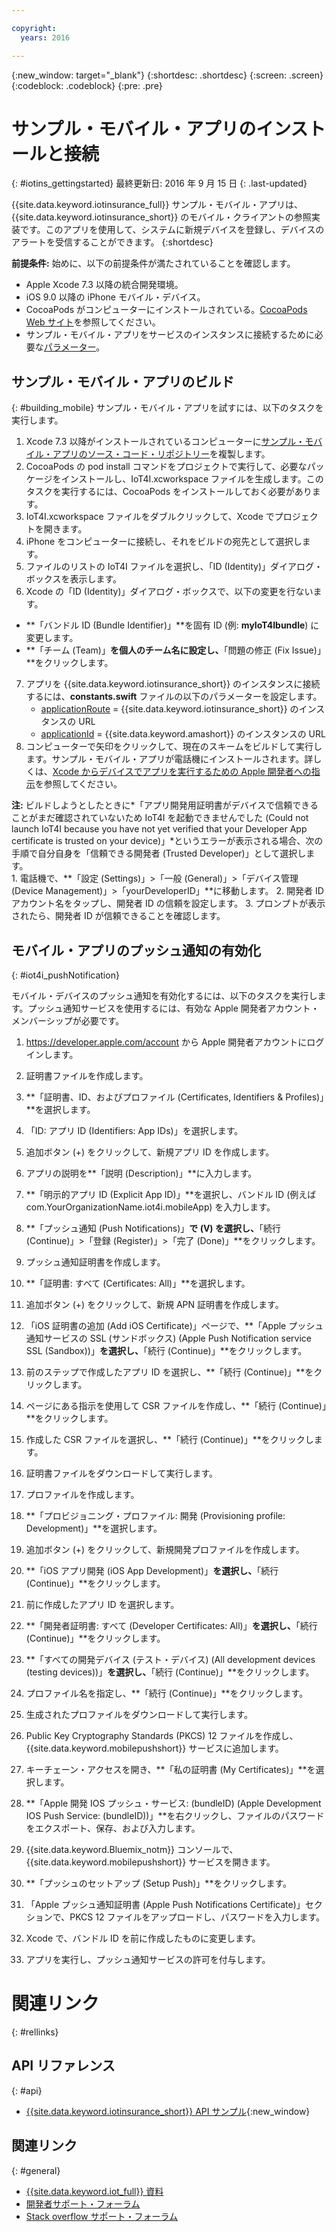 ```yaml
---

copyright:
  years: 2016

---
```


<!-- Common attributes used in the template are defined as follows: -->
{:new_window: target="\_blank"}
{:shortdesc: .shortdesc}
{:screen: .screen}
{:codeblock: .codeblock}
{:pre: .pre}


<!-- {{site.data.keyword.iotinsurance_full}}  {{site.data.keyword.iotinsurance_short}}  -->


# サンプル・モバイル・アプリのインストールと接続
{: #iotins_gettingstarted}
最終更新日: 2016 年 9 月 15 日
{: .last-updated}

{{site.data.keyword.iotinsurance_full}} サンプル・モバイル・アプリは、{{site.data.keyword.iotinsurance_short}} のモバイル・クライアントの参照実装です。このアプリを使用して、システムに新規デバイスを登録し、デバイスのアラートを受信することができます。
{:shortdesc}

**前提条件:** 始めに、以下の前提条件が満たされていることを確認します。
  - Apple Xcode 7.3 以降の統合開発環境。
  - iOS 9.0 以降の iPhone モバイル・デバイス。
  - CocoaPods がコンピューターにインストールされている。[CocoaPods Web サイト](https://guides.cocoapods.org/using/getting-started.html)を参照してください。
  - サンプル・モバイル・アプリをサービスのインスタンスに接続するために必要な[パラメーター](#iot4i_mobileParam)。

## サンプル・モバイル・アプリのビルド
{: #building_mobile}
サンプル・モバイル・アプリを試すには、以下のタスクを実行します。

1. Xcode 7.3 以降がインストールされているコンピューターに[サンプル・モバイル・アプリのソース・コード・リポジトリー](https://github.com/ibm-watson-iot/ioti-mobile)を複製します。
2. CocoaPods の pod install コマンドをプロジェクトで実行して、必要なパッケージをインストールし、IoT4I.xcworkspace ファイルを生成します。このタスクを実行するには、CocoaPods をインストールしておく必要があります。
3. IoT4I.xcworkspace ファイルをダブルクリックして、Xcode でプロジェクトを開きます。
4. iPhone をコンピューターに接続し、それをビルドの宛先として選択します。
5. ファイルのリストの IoT4I ファイルを選択し、「ID (Identity)」ダイアログ・ボックスを表示します。
6. Xcode の「ID (Identity)」ダイアログ・ボックスで、以下の変更を行ないます。
  - **「バンドル ID (Bundle Identifier)」**を固有 ID (例: **myIoT4Ibundle**) に変更します。
  - **「チーム (Team)」**を個人のチーム名に設定し、**「問題の修正 (Fix Issue)」**をクリックします。
7. アプリを {{site.data.keyword.iotinsurance_short}} のインスタンスに接続するには、**constants.swift** ファイルの以下のパラメーターを設定します。  
    - [applicationRoute](#iot4i_mobileParam) = {{site.data.keyword.iotinsurance_short}} のインスタンスの URL
    - [applicationId](#iot4i_mobileParam) = {{site.data.keyword.amashort}} のインスタンスの URL
8. コンピューターで矢印をクリックして、現在のスキームをビルドして実行します。サンプル・モバイル・アプリが電話機にインストールされます。詳しくは、[Xcode からデバイスでアプリを実行するための Apple 開発者への指示](https://developer.apple.com/library/mac/documentation/IDEs/Conceptual/AppDistributionGuide/LaunchingYourApponDevices/LaunchingYourApponDevices.html)を参照してください。

  **注:** ビルドしようとしたときに*「アプリ開発用証明書がデバイスで信頼できることがまだ確認されていないため IoT4I を起動できませんでした (Could not launch IoT4I because you have not yet verified that your Developer App certificate is trusted on your device)」*というエラーが表示される場合、次の手順で自分自身を「信頼できる開発者 (Trusted Developer)」として選択します。  
    1. 電話機で、**「設定 (Settings)」>「一般 (General)」>「デバイス管理 (Device Management)」>「yourDeveloperID」**に移動します。
    2. 開発者 ID アカウント名をタップし、開発者 ID の信頼を設定します。
    3. プロンプトが表示されたら、開発者 ID が信頼できることを確認します。

## モバイル・アプリのプッシュ通知の有効化
{: #iot4i_pushNotification}

モバイル・デバイスのプッシュ通知を有効化するには、以下のタスクを実行します。プッシュ通知サービスを使用するには、有効な Apple 開発者アカウント・メンバーシップが必要です。

1. https://developer.apple.com/account から Apple 開発者アカウントにログインします。

2. 証明書ファイルを作成します。
  1. **「証明書、ID、およびプロファイル (Certificates, Identifiers & Profiles)」**を選択します。
  2. 「ID: アプリ ID (Identifiers: App IDs)」を選択します。
  3. 追加ボタン (+) をクリックして、新規アプリ ID を作成します。
  4. アプリの説明を**「説明 (Description)」**に入力します。
  5. **「明示的アプリ ID (Explicit App ID)」**を選択し、バンドル ID (例えば com.YourOrganizationName.iot4i.mobileApp) を入力します。
  6. **「プッシュ通知 (Push Notifications)」**で (V) を選択し、**「続行 (Continue)」>「登録 (Register)」>「完了 (Done)」**をクリックします。

3. プッシュ通知証明書を作成します。
  1. **「証明書: すべて (Certificates: All)」**を選択します。
  2. 追加ボタン (+) をクリックして、新規 APN 証明書を作成します。
  3. 「iOS 証明書の追加 (Add iOS Certificate)」ページで、**「Apple プッシュ通知サービスの SSL (サンドボックス) (Apple Push Notification service SSL (Sandbox))」**を選択し、**「続行 (Continue)」**をクリックします。
  4. 前のステップで作成したアプリ ID を選択し、**「続行 (Continue)」**をクリックします。
  5. ページにある指示を使用して CSR ファイルを作成し、**「続行 (Continue)」**をクリックします。
  6. 作成した CSR ファイルを選択し、**「続行 (Continue)」**をクリックします。
  7. 証明書ファイルをダウンロードして実行します。

4. プロファイルを作成します。
  1. **「プロビジョニング・プロファイル: 開発 (Provisioning profile: Development)」**を選択します。
  2. 追加ボタン (+) をクリックして、新規開発プロファイルを作成します。
  3. **「iOS アプリ開発 (iOS App Development)」**を選択し、**「続行 (Continue)」**をクリックします。
  4. 前に作成したアプリ ID を選択します。
  5. **「開発者証明書: すべて (Developer Certificates: All)」**を選択し、**「続行 (Continue)」**をクリックします。
  5. **「すべての開発デバイス (テスト・デバイス) (All development devices (testing devices))」**を選択し、**「続行 (Continue)」**をクリックします。
  6. プロファイル名を指定し、**「続行 (Continue)」**をクリックします。
  7. 生成されたプロファイルをダウンロードして実行します。

5. Public Key Cryptography Standards (PKCS) 12 ファイルを作成し、{{site.data.keyword.mobilepushshort}} サービスに追加します。
  1. キーチェーン・アクセスを開き、**「私の証明書 (My Certificates)」**を選択します。
  2. **「Apple 開発 IOS プッシュ・サービス: (bundleID) (Apple Development IOS Push Service: (bundleID))」**を右クリックし、ファイルのパスワードをエクスポート、保存、および入力します。
  3. {{site.data.keyword.Bluemix_notm}} コンソールで、{{site.data.keyword.mobilepushshort}} サービスを開きます。
  4. **「プッシュのセットアップ (Setup Push)」**をクリックします。
  5. 「Apple プッシュ通知証明書 (Apple Push Notifications Certificate)」セクションで、PKCS 12 ファイルをアップロードし、パスワードを入力します。
  6. Xcode で、バンドル ID を前に作成したものに変更します。
  7. アプリを実行し、プッシュ通知サービスの許可を付与します。

# 関連リンク
{: #rellinks}

## API リファレンス
{: #api}
* [{{site.data.keyword.iotinsurance_short}} API サンプル](https://iot4i-docs-api.mybluemix.net/dist/){:new_window}

## 関連リンク
{: #general}
* [{{site.data.keyword.iot_full}} 資料](https://console.ng.bluemix.net/docs/services/IoT/index.html)
* [開発者サポート・フォーラム](https://developer.ibm.com/answers/search.html?f=&type=question&redirect=search%2Fsearch&sort=relevance&q=%2B[iot]%20%2B[bluemix])
* [Stack overflow サポート・フォーラム](http://stackoverflow.com/questions/tagged/ibm-bluemix)

